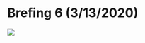 # Brefing 6 (3/13/2020)
![](https://cdn.discordapp.com/attachments/685994642768265235/688147958528737297/Survivalbriefing6.png)
